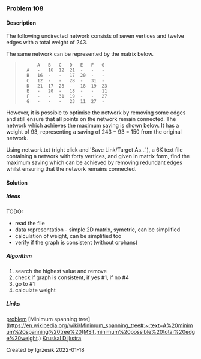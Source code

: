 
### Problem 108

#### Description
The following undirected network consists of seven vertices and twelve edges with a total weight of 243.


The same network can be represented by the matrix below.

>     	    A	B	C	D	E	F	G
>       A	-	16	12	21	-	-	-
>       B	16	-	-	17	20	-	-
>       C	12	-	-	28	-	31	-
>       D	21	17	28	-	18	19	23
>       E	-	20	-	18	-	-	11
>       F	-	-	31	19	-	-	27
>       G	-	-	-	23	11	27	-
However, it is possible to optimise the network by removing some edges and still ensure that all points on the network remain connected. The network which achieves the maximum saving is shown below. It has a weight of 93, representing a saving of 243 − 93 = 150 from the original network.


Using network.txt (right click and 'Save Link/Target As...'), a 6K text file containing a network with forty vertices, and given in matrix form, find the maximum saving which can be achieved by removing redundant edges whilst ensuring that the network remains connected.
#### Solution

##### Ideas
TODO:
* read the file
* data representation - simple 2D matrix, symetric, can be simplified
* calculation of weight, can be simplified too
* verify if the graph is consistent (without orphans)

##### Algorithm
1. search the highest value and remove
2. check if graph is consistent, if yes #1, if no #4
3. go to #1
4. calculate weight

##### Links
[problem](https://projecteuler.net/problem=107)
[Minimum spanning tree](https://en.wikipedia.org/wiki/Minimum_spanning_tree#:~:text=A%20minimum%20spanning%20tree%20(MST,minimum%20possible%20total%20edge%20weight.)
[Kruskal Dijkstra](https://math.dartmouth.edu/~nadia/math38/04_29_Kruskal_and_Dijkstra.pdf)

Created by lgrzesik 2022-01-18